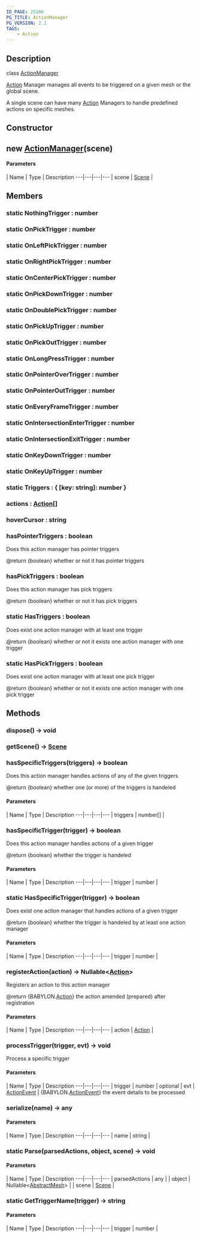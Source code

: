 ```yaml
---
ID_PAGE: 25166
PG_TITLE: ActionManager
PG_VERSION: 2.1
TAGS:
    - Action
---
```

## Description

class [ActionManager](/classes/3.1/ActionManager)

[Action](/classes/3.1/Action) Manager manages all events to be triggered on a given mesh or the global scene.

A single scene can have many [Action](/classes/3.1/Action) Managers to handle predefined actions on specific meshes.

## Constructor

## new [ActionManager](/classes/3.1/ActionManager)(scene)



#### Parameters
 | Name | Type | Description
---|---|---|---
 | scene | [Scene](/classes/3.1/Scene) | 

## Members

### static NothingTrigger : number



### static OnPickTrigger : number



### static OnLeftPickTrigger : number



### static OnRightPickTrigger : number



### static OnCenterPickTrigger : number



### static OnPickDownTrigger : number



### static OnDoublePickTrigger : number



### static OnPickUpTrigger : number



### static OnPickOutTrigger : number



### static OnLongPressTrigger : number



### static OnPointerOverTrigger : number



### static OnPointerOutTrigger : number



### static OnEveryFrameTrigger : number



### static OnIntersectionEnterTrigger : number



### static OnIntersectionExitTrigger : number



### static OnKeyDownTrigger : number



### static OnKeyUpTrigger : number



### static Triggers : { [key: string]: number }



### actions : [Action](/classes/3.1/Action)[]



### hoverCursor : string



### hasPointerTriggers : boolean

Does this action manager has pointer triggers

@return {boolean} whether or not it has pointer triggers

### hasPickTriggers : boolean

Does this action manager has pick triggers

@return {boolean} whether or not it has pick triggers

### static HasTriggers : boolean

Does exist one action manager with at least one trigger

@return {boolean} whether or not it exists one action manager with one trigger

### static HasPickTriggers : boolean

Does exist one action manager with at least one pick trigger

@return {boolean} whether or not it exists one action manager with one pick trigger

## Methods

### dispose() &rarr; void


### getScene() &rarr; [Scene](/classes/3.1/Scene)


### hasSpecificTriggers(triggers) &rarr; boolean

Does this action manager handles actions of any of the given triggers

@return {boolean} whether one (or more) of the triggers is handeled

#### Parameters
 | Name | Type | Description
---|---|---|---
 | triggers | number[] | 

### hasSpecificTrigger(trigger) &rarr; boolean

Does this action manager handles actions of a given trigger

@return {boolean} whether the trigger is handeled

#### Parameters
 | Name | Type | Description
---|---|---|---
 | trigger | number | 

### static HasSpecificTrigger(trigger) &rarr; boolean

Does exist one action manager that handles actions of a given trigger

@return {boolean} whether the trigger is handeled by at least one action manager

#### Parameters
 | Name | Type | Description
---|---|---|---
 | trigger | number | 

### registerAction(action) &rarr; Nullable&lt;[Action](/classes/3.1/Action)&gt;

Registers an action to this action manager

@return {BABYLON.[Action](/classes/3.1/Action)} the action amended (prepared) after registration

#### Parameters
 | Name | Type | Description
---|---|---|---
 | action | [Action](/classes/3.1/Action) | 

### processTrigger(trigger, evt) &rarr; void

Process a specific trigger

#### Parameters
 | Name | Type | Description
---|---|---|---
 | trigger | number | 
optional | evt | [ActionEvent](/classes/3.1/ActionEvent) |  {BABYLON.[ActionEvent](/classes/3.1/ActionEvent)} the event details to be processed
### serialize(name) &rarr; any



#### Parameters
 | Name | Type | Description
---|---|---|---
 | name | string | 

### static Parse(parsedActions, object, scene) &rarr; void



#### Parameters
 | Name | Type | Description
---|---|---|---
 | parsedActions | any | 
 | object | Nullable&lt;[AbstractMesh](/classes/3.1/AbstractMesh)&gt; | 
 | scene | [Scene](/classes/3.1/Scene) | 
### static GetTriggerName(trigger) &rarr; string



#### Parameters
 | Name | Type | Description
---|---|---|---
 | trigger | number | 

